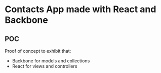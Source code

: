 # Contacts App made with React and Backbone

## POC

Proof of concept to exhibit that:
- Backbone for models and collections
- React for views and controllers